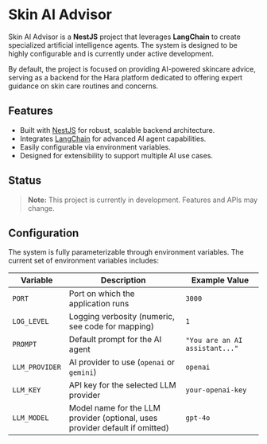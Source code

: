 # Skin AI Advisor

Skin AI Advisor is a **NestJS** project that leverages **LangChain** to create specialized artificial intelligence agents. The system is designed to be highly configurable and is currently under active development.

By default, the project is focused on providing AI-powered skincare advice, serving as a backend for the Hara platform dedicated to offering expert guidance on skin care routines and concerns.

## Features

- Built with [NestJS](https://nestjs.com/) for robust, scalable backend architecture.
- Integrates [LangChain](https://js.langchain.com/) for advanced AI agent capabilities.
- Easily configurable via environment variables.
- Designed for extensibility to support multiple AI use cases.

## Status

> **Note:** This project is currently in development. Features and APIs may change.

## Configuration

The system is fully parameterizable through environment variables. The current set of environment variables includes:

| Variable      | Description                                                                 | Example Value         |
|---------------|-----------------------------------------------------------------------------|----------------------|
| `PORT`        | Port on which the application runs                                           | `3000`               |
| `LOG_LEVEL`   | Logging verbosity (numeric, see code for mapping)                            | `1`                  |
| `PROMPT`      | Default prompt for the AI agent                                              | `"You are an AI assistant..."` |
| `LLM_PROVIDER`| AI provider to use (`openai` or `gemini`)                                   | `openai`             |
| `LLM_KEY`     | API key for the selected LLM provider                                       | `your-openai-key`    |
| `LLM_MODEL`   | Model name for the LLM provider (optional, uses provider default if omitted) | `gpt-4o`             |
